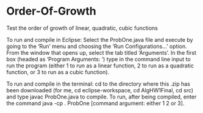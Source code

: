 # Order-Of-Growth
Test the order of growth of linear, quadratic, cubic functions 

To run and compile in Eclipse: Select the ProbOne.java file and execute by going to the
‘Run’ menu and choosing the ‘Run Configurations...’ option. From the window that opens up, select the tab titled ‘Arguments’. In the first box (headed as ‘Program Arguments: ‘) type in the command line input to run the program (either 1 to run as a linear function, 2 to run as a quadratic function, or 3 to run as a cubic function).


To run and compile in the terminal: cd to the directory where this .zip has been downloaded (for me, cd eclipse-workspace, cd
AlgHW1Final, cd src) and type javac ProbOne.java to compile. To run, after being compiled, enter the command java -cp .
ProbOne [command argument: either 1 2 or 3].

